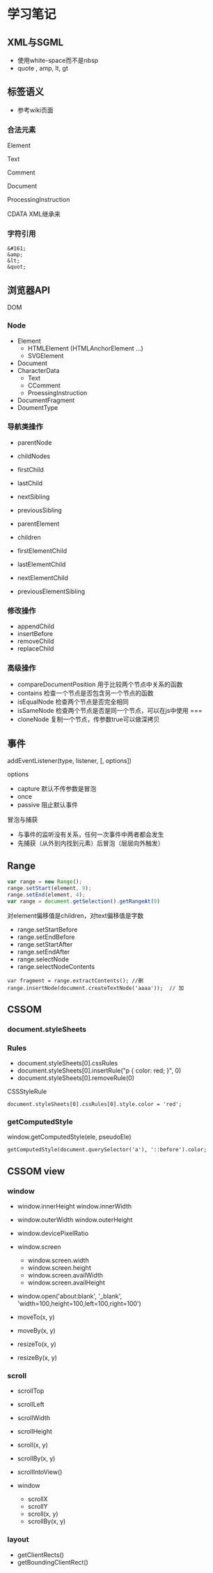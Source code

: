# 学习笔记

## XML与SGML

* 使用white-space而不是nbsp
* quote , amp, lt, gt

## 标签语义

* 参考wiki页面

### 合法元素

Element

Text

Comment

Document

ProcessingInstruction

CDATA XML继承来

### 字符引用

```
&#161; 
&amp;
&lt;
&quot;
```

## 浏览器API

DOM

### Node

* Element
  * HTMLElement (HTMLAnchorElement ...)
  * SVGElement
* Document
* CharacterData
  * Text
  * CComment
  * ProessingInstruction
* DocumentFragment
* DoumentType

### 导航类操作

* parentNode
* childNodes
* firstChild
* lastChild
* nextSibling
* previousSibling


* parentElement
* children
* firstElementChild
* lastElementChild
* nextElementChild
* previousElementSibling


### 修改操作

* appendChild
* insertBefore
* removeChild
* replaceChild

### 高级操作

* compareDocumentPosition 用于比较两个节点中关系的函数
* contains 检查一个节点是否包含另一个节点的函数
* isEqualNode 检查两个节点是否完全相同
* isSameNode 检查两个节点是否是同一个节点，可以在js中使用 ===
* cloneNode 复制一个节点，传参数true可以做深拷贝

## 事件

addEventListener(type, listener, [, options])

options
* capture 默认不传参数是冒泡
* once
* passive 阻止默认事件

冒泡与捕获

* 与事件的监听没有关系，任何一次事件中两者都会发生
* 先捕获（从外到内找到元素）后冒泡（层层向外触发）

## Range

```javascript
var range = new Range();
range.setStart(element, 9);
range.setEnd(element, 4);
var range = document.getSelection().getRangeAt(0)

```

对element偏移值是children，对text偏移值是字数

* range.setStartBefore
* range.setEndBefore
* range.setStartAfter
* range.setEndAfter
* range.selectNode
* range.selectNodeContents

```
var fragment = range.extractContents(); //删
range.insertNode(document.createTextNode('aaaa'));  // 加
```

## CSSOM

### document.styleSheets

### Rules

* document.styleSheets[0].cssRules
* document.styleSheets[0].insertRule("p { color: red; }", 0)
* document.styleSheets[0].removeRule(0)

CSSStyleRule

```
document.styleSheets[0].cssRules[0].style.color = 'red';
```

### getComputedStyle

window.getComputedStyle(ele, pseudoEle)

```
getComputedStyle(document.querySelector('a'), '::before').color;
```

## CSSOM view

### window

* window.innerHeight window.innerWidth
* window.outerWidth window.outerHeight
* window.devicePixelRatio
* window.screen
  * window.screen.width
  * window.screen.height
  * window.screen.availWidth
  * window.screen.availHeight
  
* window.open('about:blank', '_blank', 'width=100,height=100,left=100,right=100')
* moveTo(x, y)
* moveBy(x, y)
* resizeTo(x, y)
* resizeBy(x, y)


### scroll

* scrollTop
* scrollLeft
* scrollWidth
* scrollHeight
* scroll(x, y)
* scrollBy(x, y)
* scrollIntoView()

* window
  * scrollX
  * scrollY
  * scroll(x, y)
  * scrollBy(x, y)
  
  
### layout  

* getClientRects()
* getBoundingClientRect()
  
  
  
  
  
  
  








